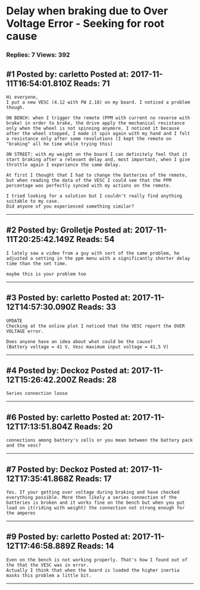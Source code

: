 # Delay when braking due to Over Voltage Error - Seeking for root cause

### Replies: 7 Views: 392

## \#1 Posted by: carletto Posted at: 2017-11-11T16:54:01.810Z Reads: 71

```
Hi everyone,
I put a new VESC (4.12 with FW 2.18) on my board. I noticed a problem though.

ON BENCH: when I trigger the remote (PPM with current no reverse with brake) in order to brake, the drive apply the mechanical resistance only when the wheel is not spinning anymore. I noticed it because after the wheel stopped, I made it spin again with my hand and I felt a resistance only after some revolutions (I kept the remote on "braking" all he time while trying this)

ON STREET: with my weight on the board I can definitely feel that it start braking after a relevant delay and, most important, when I give throttle again I experience the same delay.

At first I thought that I had to change the batteries of the remote, but when reading the data of the VESC I could see that the PPM percentage was perfectly synced with my actions on the remote.

I tried looking for a solution but I couldn't really find anything suitable to my case.
Did anyone of you experienced something similar?
```

---
## \#2 Posted by: Grolletje Posted at: 2017-11-11T20:25:42.149Z Reads: 54

```
I lately saw a video from a guy with sort of the same problem, he adjusted a setting in the ppm menu with a significantly shorter delay time than the set time. 

maybe this is your problem too
```

---
## \#3 Posted by: carletto Posted at: 2017-11-12T14:57:30.090Z Reads: 33

```
UPDATE
Checking at the online plot I noticed that the VESC report the OVER VOLTAGE error. 

Does anyone have an idea about what could be the cause?
(Battery voltage = 41 V, Vesc maximum input voltage = 41,5 V)
```

---
## \#4 Posted by: Deckoz Posted at: 2017-11-12T15:26:42.200Z Reads: 28

```
Series connection loose
```

---
## \#6 Posted by: carletto Posted at: 2017-11-12T17:13:51.804Z Reads: 20

```
connections among battery's cells or you mean between the battery pack and the vesc?
```

---
## \#7 Posted by: Deckoz Posted at: 2017-11-12T17:35:41.868Z Reads: 17

```
Yes. If your getting over voltage during braking and have checked everything possible. More then likely a series connection of the batteries is broken and it works fine on the bench but when you put load on it(riding with weight) the connection not strong enough for the amperes
```

---
## \#9 Posted by: carletto Posted at: 2017-11-12T17:46:58.889Z Reads: 14

```
Even on the bench is not working properly. That's how I found out of the that the VESC was in error.
Actually I think that when the board is loaded the higher inertia masks this problem a little bit.
```

---
